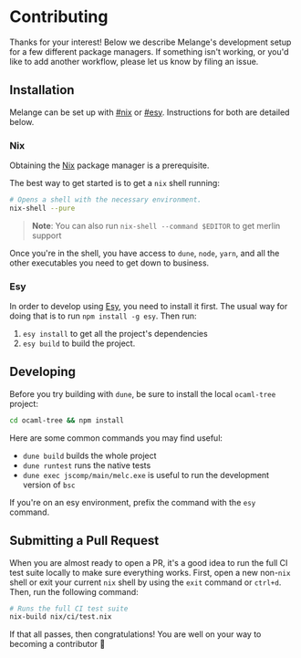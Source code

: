 # Contributing

Thanks for your interest! Below we describe Melange's development setup for a few different package managers. If something isn't working, or you'd like to add another workflow, please let us know by filing an issue.


## Installation

Melange can be set up with [#nix](Nix) or [#esy](Esy). Instructions for both are detailed below.

### Nix

Obtaining the [Nix](https://nixos.org/) package manager is a prerequisite.


The best way to get started is to get a `nix` shell running:

```sh
# Opens a shell with the necessary environment.
nix-shell --pure
```

> **Note**: You can also run `nix-shell --command $EDITOR` to get merlin support

Once you're in the shell, you have access to `dune`, `node`, `yarn`, and all the other executables you need to get down to business.

### Esy

In order to develop using [Esy](https://esy.sh/), you need to install it first. The usual way for doing that is to run `npm install -g esy`. Then run:

1. `esy install` to get all the project's dependencies
2. `esy build` to build the project.

## Developing

Before you try building with `dune`, be sure to install the local `ocaml-tree` project:

```sh
cd ocaml-tree && npm install
```

Here are some common commands you may find useful:

- `dune build` builds the whole project
- `dune runtest` runs the native tests
- `dune exec jscomp/main/melc.exe` is useful to run the development version of `bsc`

If you're on an esy environment, prefix the command with the `esy` command.

## Submitting a Pull Request

When you are almost ready to open a PR, it's a good idea to run the full CI test suite locally to make sure everything works. First, open a new non-`nix` shell or exit your current `nix` shell by using the `exit` command or `ctrl+d`. Then, run the following command:

```sh
# Runs the full CI test suite
nix-build nix/ci/test.nix
```

If that all passes, then congratulations! You are well on your way to becoming a contributor 🎉
